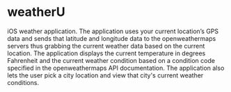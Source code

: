 # weatherU
iOS weather application. The application uses your current location’s GPS data and sends that latitude and longitude data to the openweathermaps servers thus grabbing the current weather data based on the current location. The application displays the current temperature in degrees Fahrenheit and the current weather condition based on a condition code specified in the openweathermaps API documentation. The application also lets the user pick a city location and view that city's current weather conditions.
